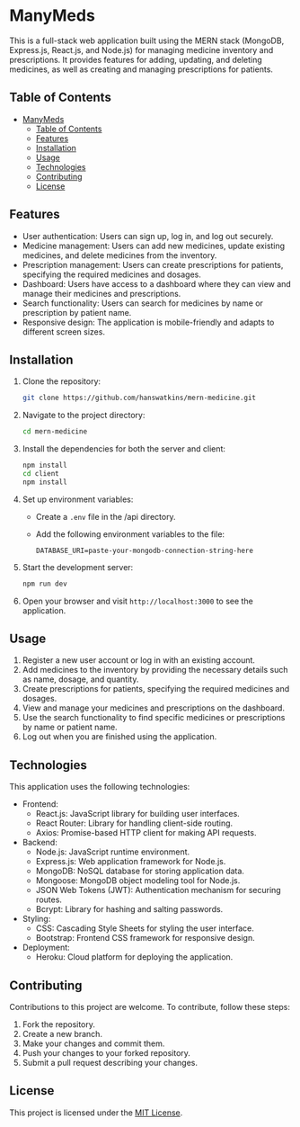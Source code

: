 # ManyMeds

This is a full-stack web application built using the MERN stack (MongoDB, Express.js, React.js, and Node.js) for managing medicine inventory and prescriptions. It provides features for adding, updating, and deleting medicines, as well as creating and managing prescriptions for patients.

## Table of Contents

- [ManyMeds](#manymeds)
  - [Table of Contents](#table-of-contents)
  - [Features](#features)
  - [Installation](#installation)
  - [Usage](#usage)
  - [Technologies](#technologies)
  - [Contributing](#contributing)
  - [License](#license)

## Features

- User authentication: Users can sign up, log in, and log out securely.
- Medicine management: Users can add new medicines, update existing medicines, and delete medicines from the inventory.
- Prescription management: Users can create prescriptions for patients, specifying the required medicines and dosages.
- Dashboard: Users have access to a dashboard where they can view and manage their medicines and prescriptions.
- Search functionality: Users can search for medicines by name or prescription by patient name.
- Responsive design: The application is mobile-friendly and adapts to different screen sizes.

## Installation

1. Clone the repository:

   ```bash
   git clone https://github.com/hanswatkins/mern-medicine.git
   ```

2. Navigate to the project directory:

   ```bash
   cd mern-medicine
   ```

3. Install the dependencies for both the server and client:

   ```bash
   npm install
   cd client
   npm install
   ```

4. Set up environment variables:

   - Create a `.env` file in the /api directory.
   - Add the following environment variables to the file:

     ```
     DATABASE_URI=paste-your-mongodb-connection-string-here
     ```

5. Start the development server:

   ```bash
   npm run dev
   ```

6. Open your browser and visit `http://localhost:3000` to see the application.

## Usage

1. Register a new user account or log in with an existing account.
2. Add medicines to the inventory by providing the necessary details such as name, dosage, and quantity.
3. Create prescriptions for patients, specifying the required medicines and dosages.
4. View and manage your medicines and prescriptions on the dashboard.
5. Use the search functionality to find specific medicines or prescriptions by name or patient name.
6. Log out when you are finished using the application.

## Technologies

This application uses the following technologies:

- Frontend:
  - React.js: JavaScript library for building user interfaces.
  - React Router: Library for handling client-side routing.
  - Axios: Promise-based HTTP client for making API requests.
- Backend:
  - Node.js: JavaScript runtime environment.
  - Express.js: Web application framework for Node.js.
  - MongoDB: NoSQL database for storing application data.
  - Mongoose: MongoDB object modeling tool for Node.js.
  - JSON Web Tokens (JWT): Authentication mechanism for securing routes.
  - Bcrypt: Library for hashing and salting passwords.
- Styling:
  - CSS: Cascading Style Sheets for styling the user interface.
  - Bootstrap: Frontend CSS framework for responsive design.
- Deployment:
  - Heroku: Cloud platform for deploying the application.

## Contributing

Contributions to this project are welcome. To contribute, follow these steps:

1. Fork the repository.
2. Create a new branch.
3. Make your changes and commit them.
4. Push your changes to your forked repository.
5. Submit a pull request describing your changes.

## License

This project is licensed under the [MIT License](LICENSE).
